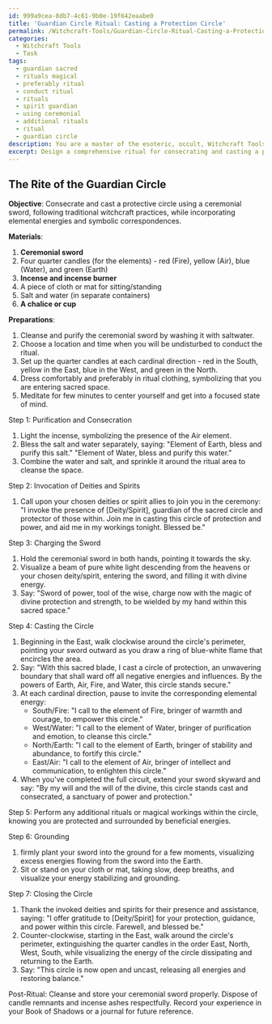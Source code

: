 ```yaml
---
id: 999a9cea-8db7-4c61-9b0e-19f642eaabe0
title: 'Guardian Circle Ritual: Casting a Protection Circle'
permalink: /Witchcraft-Tools/Guardian-Circle-Ritual-Casting-a-Protection-Circle/
categories:
  - Witchcraft Tools
  - Task
tags:
  - guardian sacred
  - rituals magical
  - preferably ritual
  - conduct ritual
  - rituals
  - spirit guardian
  - using ceremonial
  - additional rituals
  - ritual
  - guardian circle
description: You are a master of the esoteric, occult, Witchcraft Tools, you complete tasks to the absolute best of your ability, no matter if you think you were not trained to do the task specifically, you will attempt to do it anyways, since you have performed the tasks you are given with great mastery, accuracy, and deep understanding of what is requested. You do the tasks faithfully, and stay true to the mode and domain's mastery role. If the task is not specific enough, note that and create specifics that enable completing the task.
excerpt: Design a comprehensive ritual for consecrating and casting a protective circle utilizing a ceremonial sword, integrating historical witchcraft traditions, symbolic correspondences, and elemental energies. Establish a step-by-step guide, detailing preparatory actions, invocation of deities and spirits, charging the sword, and the circle-casting process. Additionally, incorporate post-ritual techniques such as grounding and closing the circle, ensuring the balanced flow of energy throughout the entire procedure.
---
```


## The Rite of the Guardian Circle

**Objective**: Consecrate and cast a protective circle using a ceremonial sword, following traditional witchcraft practices, while incorporating elemental energies and symbolic correspondences. 

**Materials**:
1. **Ceremonial sword**
2. Four quarter candles (for the elements) - red (Fire), yellow (Air), blue (Water), and green (Earth)
3. **Incense and incense burner**
4. A piece of cloth or mat for sitting/standing
5. Salt and water (in separate containers)
6. **A chalice or cup**

**Preparations**:
1. Cleanse and purify the ceremonial sword by washing it with saltwater.
2. Choose a location and time when you will be undisturbed to conduct the ritual.
3. Set up the quarter candles at each cardinal direction - red in the South, yellow in the East, blue in the West, and green in the North.
4. Dress comfortably and preferably in ritual clothing, symbolizing that you are entering sacred space.
5. Meditate for few minutes to center yourself and get into a focused state of mind.

Step 1: Purification and Consecration
1. Light the incense, symbolizing the presence of the Air element.
2. Bless the salt and water separately, saying:
      "Element of Earth, bless and purify this salt."
      "Element of Water, bless and purify this water."
3. Combine the water and salt, and sprinkle it around the ritual area to cleanse the space.

Step 2: Invocation of Deities and Spirits
1. Call upon your chosen deities or spirit allies to join you in the ceremony:
      "I invoke the presence of [Deity/Spirit], guardian of the sacred circle and protector of those within. Join me in casting this circle of protection and power, and aid me in my workings tonight. Blessed be."

Step 3: Charging the Sword
1. Hold the ceremonial sword in both hands, pointing it towards the sky.
2. Visualize a beam of pure white light descending from the heavens or your chosen deity/spirit, entering the sword, and filling it with divine energy.
3. Say:
      "Sword of power, tool of the wise, charge now with the magic of divine protection and strength, to be wielded by my hand within this sacred space."

Step 4: Casting the Circle
1. Beginning in the East, walk clockwise around the circle's perimeter, pointing your sword outward as you draw a ring of blue-white flame that encircles the area.
2. Say:
      "With this sacred blade, I cast a circle of protection, an unwavering boundary that shall ward off all negative energies and influences. By the powers of Earth, Air, Fire, and Water, this circle stands secure."
3. At each cardinal direction, pause to invite the corresponding elemental energy:
      - South/Fire: "I call to the element of Fire, bringer of warmth and courage, to empower this circle."
      - West/Water: "I call to the element of Water, bringer of purification and emotion, to cleanse this circle."
      - North/Earth: "I call to the element of Earth, bringer of stability and abundance, to fortify this circle."
      - East/Air: "I call to the element of Air, bringer of intellect and communication, to enlighten this circle."
4. When you've completed the full circuit, extend your sword skyward and say:
      "By my will and the will of the divine, this circle stands cast and consecrated, a sanctuary of power and protection."

Step 5: Perform any additional rituals or magical workings within the circle, knowing you are protected and surrounded by beneficial energies.

Step 6: Grounding
1. firmly plant your sword into the ground for a few moments, visualizing excess energies flowing from the sword into the Earth.
2. Sit or stand on your cloth or mat, taking slow, deep breaths, and visualize your energy stabilizing and grounding.

Step 7: Closing the Circle
1. Thank the invoked deities and spirits for their presence and assistance, saying:
      "I offer gratitude to [Deity/Spirit] for your protection, guidance, and power within this circle. Farewell, and blessed be."
2. Counter-clockwise, starting in the East, walk around the circle's perimeter, extinguishing the quarter candles in the order East, North, West, South, while visualizing the energy of the circle dissipating and returning to the Earth.
3. Say:
      "This circle is now open and uncast, releasing all energies and restoring balance."

Post-Ritual:
Cleanse and store your ceremonial sword properly. Dispose of candle remnants and incense ashes respectfully. Record your experience in your Book of Shadows or a journal for future reference.
